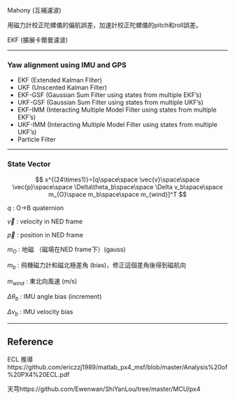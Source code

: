 Mahony (互補濾波)

用磁力計校正陀螺儀的偏航誤差，加速計校正陀螺儀的pitch和roll誤差。

EKF (擴展卡爾曼濾波)

---

### Yaw alignment using IMU and GPS

- EKF (Extended Kalman Filter)
- UKF (Unscented Kalman Filter)
- EKF-GSF (Gaussian Sum Filter using states from multiple EKF’s)
- UKF-GSF (Gaussian Sum Filter using states from multiple UKF’s)
- EKF-IMM (Interacting Multiple Model Filter using states from multiple EKF’s)
- UKF-IMM (Interacting Multiple Model Filter using states from multiple UKF’s)
- Particle Filter

---

### State Vector

$$
x^{(24\times1)}=[q\space\space \vec{v}\space\space  \vec{p}\space\space  \Delta\theta_b\space\space  \Delta v_b\space\space  m_{O}\space m_b\space\space  m_{wind}]^T
$$

$q$ : O->B quaternion

$\vec{v}$ : velocity in NED frame

$\vec{p}$ : position in NED frame

$m_O$ : 地磁 （磁場在NED frame下）(gauss)

$m_b$ : 飛機磁力計和磁北極差角 (bias)，修正這個差角後得到磁航向

$m_{wind}$ : 東北向風速 (m/s)

$\Delta\theta_b$ : IMU angle bias (increment)

$\Delta v_b$ : IMU velocity bias

---

## Reference

ECL 推導https://github.com/ericzzj1989/matlab_px4_msf/blob/master/Analysis%20of%20PX4%20ECL.pdf

天芎https://github.com/Ewenwan/ShiYanLou/tree/master/MCU/px4
